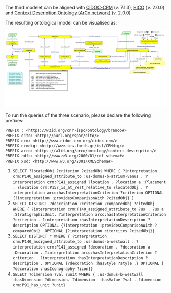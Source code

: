 The third modelet can be aligned with [CIDOC-CRM](https://www.cidoc-crm.org/html/cidoc_crm_v7.1.3.html) (v. 7.1.3), [HICO](https://marilenadaquino.github.io/hico/#d4e318) (v. 2.0.0) and [Context Description Ontology (ArCo network)](http://wit.istc.cnr.it/arco/lode/extract?url=https://raw.githubusercontent.com/ICCD-MiBACT/ArCo/master/ArCo-release/ontologie/context-description/context-description.owl) (v. 2.0.0)

The resulting ontological model can be visualised as:

<img src="refactor-samod3.png">

To run the queries of the three scenario, please declare the following prefixes:

```
PREFIX : <https://w3id.org/cnr-ispc/ontology/branco#>
PREFIX cito: <http://purl.org/spar/cito/>
PREFIX crm: <http://www.cidoc-crm.org/cidoc-crm/>
PREFIX crmdig: <http://www.ics.forth.gr/isl/CRMdig/>
PREFIX arco: <https://w3id.org/arco/ontology/context-description/>
PREFIX rdfs: <http://www.w3.org/2000/01/rdf-schema#>
PREFIX xsd: <http://www.w3.org/2001/XMLSchema#>
```

1. `SELECT ?locatedObj ?criterion ?citedObj WHERE { ?interpretation crm:P140_assigned_attribute_to :us-domus-b-atrium-venus . ?interpretation crm:P141_assigned ?location . ?location a :Placement . ?location crm:P157_is_at_rest_relative_to ?locatedObj . ?interpretation arco:hasInterpretationCriterion ?criterion OPTIONAL {?interpretation :providesComparisonWith ?citedObj} }`
2. `SELECT DISTINCT ?description ?criterion ?comparedObj ?citedObj WHERE { ?interpretation crm:P140_assigned_attribute_to ?us . ?us a  :StratigraphicUnit. ?interpretation arco:hasInterpretationCriterion ?criterion . ?interpretation :hasInterpretationDescription ?description OPTIONAL {?interpretation :providesComparisonWith ?comparedObj}  OPTIONAL {?interpretation cito:cites ?citedObj}}`
3. `SELECT DISTINCT * WHERE { ?interpretation crm:P140_assigned_attribute_to :us-domus-b-westwall . ?interpretation crm:P141_assigned ?decoration . ?decoration a :Decoration . ?interpretation arco:hasInterpretationCriterion ?criterion . ?interpretation :hasInterpretationDescription ?description . OPTIONAL {?decoration :hasStyle ?style .} OPTIONAL { ?decoration :hasIconography ?icon}}`
4. `SELECT ?dimension ?val ?unit WHERE { :us-domus-b-westwall :hasDimension ?dimension. ?dimension  :hasValue ?val . ?dimension crm:P91_has_unit ?unit}`